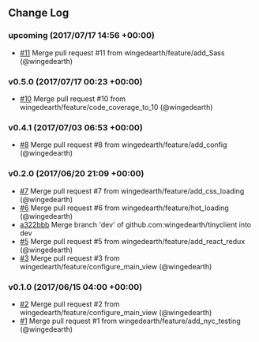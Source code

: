 ## Change Log

### upcoming (2017/07/17 14:56 +00:00)
- [#11](https://github.com/wingedearth/tinyclient/pull/11) Merge pull request #11 from wingedearth/feature/add_Sass (@wingedearth)

### v0.5.0 (2017/07/17 00:23 +00:00)
- [#10](https://github.com/wingedearth/tinyclient/pull/10) Merge pull request #10 from wingedearth/feature/code_coverage_to_10 (@wingedearth)

### v0.4.1 (2017/07/03 06:53 +00:00)
- [#8](https://github.com/wingedearth/tinyclient/pull/8) Merge pull request #8 from wingedearth/feature/add_config (@wingedearth)

### v0.2.0 (2017/06/20 21:09 +00:00)
- [#7](https://github.com/wingedearth/tinyclient/pull/7) Merge pull request #7 from wingedearth/feature/add_css_loading (@wingedearth)
- [#6](https://github.com/wingedearth/tinyclient/pull/6) Merge pull request #6 from wingedearth/feature/hot_loading (@wingedearth)
- [a322bbb](https://github.com/wingedearth/tinyclient/commit/a322bbbd413102cff1c76a519f97271b16662c0c) Merge branch 'dev' of github.com:wingedearth/tinyclient into dev
- [#5](https://github.com/wingedearth/tinyclient/pull/5) Merge pull request #5 from wingedearth/feature/add_react_redux (@wingedearth)
- [#3](https://github.com/wingedearth/tinyclient/pull/3) Merge pull request #3 from wingedearth/feature/configure_main_view (@wingedearth)

### v0.1.0 (2017/06/15 04:00 +00:00)
- [#2](https://github.com/wingedearth/tinyclient/pull/2) Merge pull request #2 from wingedearth/feature/configure_main_view (@wingedearth)
- [#1](https://github.com/wingedearth/tinyclient/pull/1) Merge pull request #1 from wingedearth/feature/add_nyc_testing (@wingedearth)